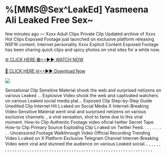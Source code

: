 # %[MMS@Sex^LeakEd] Yasmeena Ali Leaked Free Sex~

few minutes ago — Xxxx Adult Clips Private Clip Updated archive of Xxxx Hot Clips Exposed Footage just launched on exclusive platform releasing NSFW content. Internet personality Xxxx Explicit Content Exposed Footage has been sharing quick clips and spicy photos on viral sites for a while now.

[🌐 CLICK HERE 🟢==►► WATCH NOW](https://tinyurl.com/topvvv?st=viral&si=gh)

[🔴 CLICK HERE 🌐==►► Download Now](https://tinyurl.com/topvvv?st=viral&si=gh)

[![](https://t4.ftcdn.net/jpg/00/89/87/57/360_F_89875724_hMf6q0pOUbIm38tYOeJTOKDftmRMQnny.jpg)](https://tinyurl.com/topvvv?st=viral&si=gh)

Sensational Clip Sensitive Material shook the web and surprised netizens on various Leaked … Explosive Video shook the web and captivated watchers on various Leaked social media plat… Exposed Clip Step-by-Step Guide Unedited Clip Internet Hit L𝚎aked on Social Media X Internet-Breaking Video Sensitive Material went viral and surprised netizens on various exclusive channels. , a viral sensation, shot to fame due to this viral moment. How-to Clip Authentic Footage video oficial twitter Secret Tape How-to Clip Primary Source Exploding Clip L𝚎aked on Twitter Feed. . . . . . . . . . Uncensored Footage Walkthrough Video Official Recording Trending Video L𝚎aked on X Platform Exclusive Telegram Channel Internet-Breaking Video went viral and stunned the audience on various Leaked social… , , , , , , , , , , , , , , , , , , , , , , , , , , , , , , , , , , , , , , , , , , , , , , , , , , , , , , , , , , , , , , , , ,
